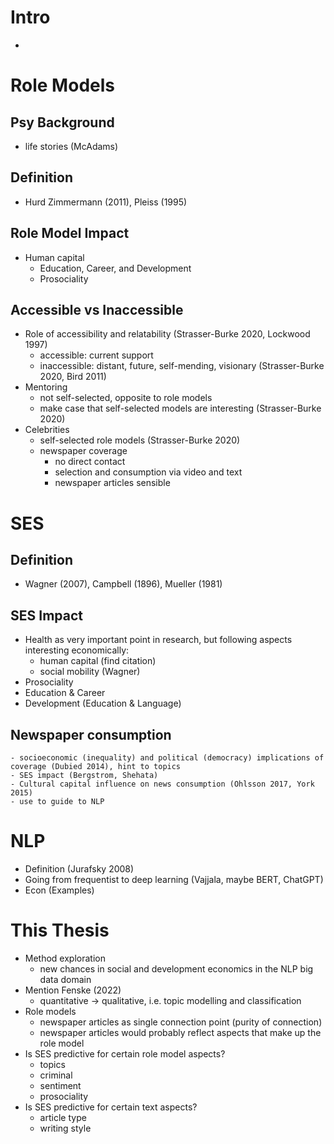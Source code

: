 # Intro
- 

# Role Models
## Psy Background
- life stories (McAdams)
## Definition
- Hurd Zimmermann (2011), Pleiss (1995)

## Role Model Impact
- Human capital
    - Education, Career, and Development
    - Prosociality

## Accessible vs Inaccessible
- Role of accessibility and relatability (Strasser-Burke 2020, Lockwood 1997)
    - accessible: current support
    - inaccessible: distant, future, self-mending, visionary (Strasser-Burke 2020, Bird 2011)
- Mentoring
    - not self-selected, opposite to role models
    - make case that self-selected models are interesting (Strasser-Burke 2020)
- Celebrities
    - self-selected role models (Strasser-Burke 2020)
    - newspaper coverage
        - no direct contact
        - selection and consumption via video and text
        - newspaper articles sensible


# SES
## Definition
- Wagner (2007), Campbell (1896), Mueller (1981)

## SES Impact
- Health as very important point in research, but following aspects interesting economically:
    - human capital (find citation)
    - social mobility (Wagner)
- Prosociality
- Education & Career
- Development (Education & Language)

## Newspaper consumption
    - socioeconomic (inequality) and political (democracy) implications of coverage (Dubied 2014), hint to topics
    - SES impact (Bergstrom, Shehata)
    - Cultural capital influence on news consumption (Ohlsson 2017, York 2015)
    - use to guide to NLP


# NLP
- Definition (Jurafsky 2008)
- Going from frequentist to deep learning (Vajjala, maybe BERT, ChatGPT)
- Econ (Examples)


# This Thesis
- Method exploration
    - new chances in social and development economics in the NLP big data domain
- Mention Fenske (2022)
    - quantitative -> qualitative, i.e. topic modelling and classification
- Role models
    - newspaper articles as single connection point (purity of connection)
    - newspaper articles would probably reflect aspects that make up the role model
- Is SES predictive for certain role model aspects?
    - topics
    - criminal
    - sentiment
    - prosociality
- Is SES predictive for certain text aspects?
    - article type
    - writing style